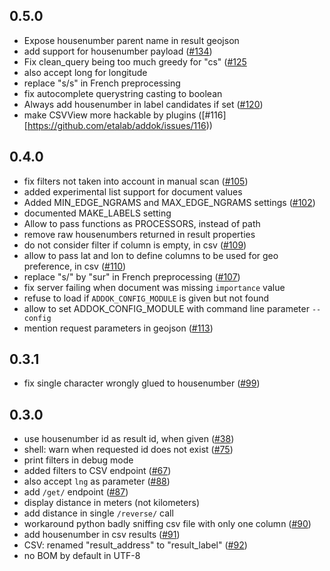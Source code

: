 ## 0.5.0
- Expose housenumber parent name in result geojson
- add support for housenumber payload ([#134](https://github.com/etalab/addok/issues/134))
- Fix clean_query being too much greedy for "cs" ([#125](https://github.com/etalab/addok/issues/125)
- also accept long for longitude
- replace "s/s" in French preprocessing
- fix autocomplete querystring casting to boolean
- Always add housenumber in label candidates if set ([#120](https://github.com/etalab/addok/issues/120))
- make CSVView more hackable by plugins ([#116][https://github.com/etalab/addok/issues/116))


## 0.4.0
- fix filters not taken into account in manual scan ([#105](https://github.com/etalab/addok/issues/105))
- added experimental list support for document values
- Added MIN_EDGE_NGRAMS and MAX_EDGE_NGRAMS settings ([#102](https://github.com/etalab/addok/issues/102))
- documented MAKE_LABELS setting
- Allow to pass functions as PROCESSORS, instead of path
- remove raw housenumbers returned in result properties
- do not consider filter if column is empty, in csv ([#109](https://github.com/etalab/addok/issues/109))
- allow to pass lat and lon to define columns to be used for geo preference, in csv ([#110](https://github.com/etalab/addok/issues/110))
- replace "s/" by "sur" in French preprocessing ([#107](https://github.com/etalab/addok/issues/107))
- fix server failing when document was missing `importance` value
- refuse to load if `ADDOK_CONFIG_MODULE` is given but not found
- allow to set ADDOK_CONFIG_MODULE with command line parameter `--config`
- mention request parameters in geojson ([#113](https://github.com/etalab/addok/issues/113))


## 0.3.1

- fix single character wrongly glued to housenumber ([#99](https://github.com/etalab/addok/issues/99))

## 0.3.0

- use housenumber id as result id, when given ([#38](https://github.com/etalab/addok/issues/38))
- shell: warn when requested id does not exist ([#75](https://github.com/etalab/addok/issues/75))
- print filters in debug mode
- added filters to CSV endpoint ([#67](https://github.com/etalab/addok/issues/67))
- also accept `lng` as parameter ([#88](https://github.com/etalab/addok/issues/88))
- add `/get/` endpoint ([#87](https://github.com/etalab/addok/issues/87))
- display distance in meters (not kilometers)
- add distance in single `/reverse/` call
- workaround python badly sniffing csv file with only one column ([#90](https://github.com/etalab/addok/issues/90))
- add housenumber in csv results ([#91](https://github.com/etalab/addok/issues/91))
- CSV: renamed "result_address" to "result_label" ([#92](https://github.com/etalab/addok/issues/92))
- no BOM by default in UTF-8
